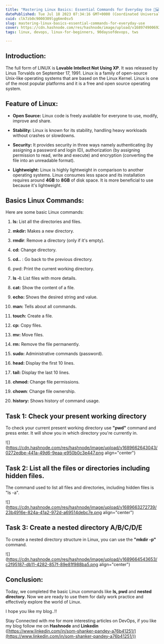 ```yaml
---
title: "Mastering Linux Basics: Essential Commands for Everyday Use 🐧💻"
datePublished: Tue Jul 18 2023 07:34:16 GMT+0000 (Coordinated Universal Time)
cuid: clk7zb0c9000309lgg6mn0sv5
slug: mastering-linux-basics-essential-commands-for-everyday-use
cover: https://cdn.hashnode.com/res/hashnode/image/upload/v1689749006929/22e36025-70c9-456f-bf76-2e1bb7885b18.jpeg
tags: linux, devops, linux-for-beginners, 90daysofdevops, tws

---
```


## Introduction:

The full form of LINUX is **Lovable Intellect Not Using XP**. It was released by Linus Torvalds on September 17, 1991. Linux is a family of open-source Unix-like operating systems that are based on the Linux Kernel. Linux is one of the most popular platforms and it is a free and open source operating system.

## Feature of Linux:

* **Open Source:** Linux code is freely available for everyone to use, modify, improve and share.
    
* **Stability:** Linux is known for its stability, handling heavy workloads without crashes or slowdowns.
    
* **Security:** It provides security in three ways namely authenticating (by assigning a password and login ID), authorization (by assigning permission to read, write and execute) and encryption (converting the file into an unreadable format).
    
* **Lightweight:** Linux is highly lightweight in comparison to another operating systems. Linux consumes less space and its installation requires around **4GB** to **8GB** of disk space. It is more beneficial to use because it's lightweight.
    

## Basics Linux Commands:

Here are some basic Linux commands:

1. **ls:** List all the directories and files.
    
2. **mkdir:** Makes a new directory.
    
3. **rmdir**: Remove a directory (only if it's empty).
    
4. **cd:** Change directory.
    
5. **cd..** : Go back to the previous directory.
    
6. pwd: Print the current working directory.
    
7. **ls -l:** List files with more details.
    
8. **cat:** Show the content of a file.
    
9. **echo:** Shows the desired string and value.
    
10. **man:** Tells about all commands.
    
11. **touch:** Create a file.
    
12. **cp:** Copy files.
    
13. **mv:** Move files.
    
14. **rm:** Remove the file permanently.
    
15. **sudo:** Administrative commands (password).
    
16. **head:** Display the first 10 lines.
    
17. **tail:** Display the last 10 lines.
    
18. **chmod:** Change file permissions.
    
19. **chown**: Change file ownership.
    
20. **history:** Shows history of command usage.
    

## Task 1: Check your present working directory

To check your current present working directory use **"pwd"** command and press enter. It will show you in which directory you're currently in.

![](https://cdn.hashnode.com/res/hashnode/image/upload/v1689662643043/0272edbe-441a-49d6-9eaa-e950b0c3e447.png align="center")

## Task 2: List all the files or directories including hidden files.

The command used to list all files and directories, including hidden files is "ls -a".

![](https://cdn.hashnode.com/res/hashnode/image/upload/v1689663272739/23b4916e-824a-41a2-972d-a69514debc7e.png align="center")

## Task 3: Create a nested directory A/B/C/D/E

To create a nested directory structure in Linux, you can use the **"mkdir -p"** command.

![](https://cdn.hashnode.com/res/hashnode/image/upload/v1689664543653/c2f95187-db11-4282-857f-89e81f988ba5.png align="center")

## Conclusion:

Today, we completed the basic Linux commands like **ls, pwd** and **nested directory**. Now we are ready to use them for daily work practice and effectively explore the world of Linux.

I hope you like my blog..!!

Stay Connected with me for more interesting articles on DevOps, if you like my blog follow me on **Hashnode** and **Linkedin** ([https://www.linkedin.com/in/som-shanker-pandey-a76b41251/](https://www.linkedin.com/in/som-shanker-pandey-a76b41251/))